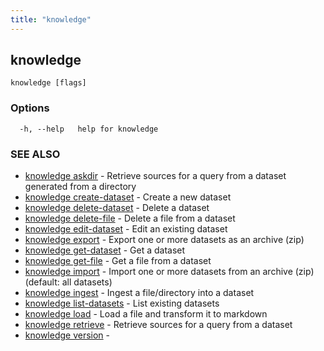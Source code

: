 ```yaml
---
title: "knowledge"
---
```

## knowledge



```
knowledge [flags]
```

### Options

```
  -h, --help   help for knowledge
```

### SEE ALSO

* [knowledge askdir](knowledge_askdir.md)	 - Retrieve sources for a query from a dataset generated from a directory
* [knowledge create-dataset](knowledge_create-dataset.md)	 - Create a new dataset
* [knowledge delete-dataset](knowledge_delete-dataset.md)	 - Delete a dataset
* [knowledge delete-file](knowledge_delete-file.md)	 - Delete a file from a dataset
* [knowledge edit-dataset](knowledge_edit-dataset.md)	 - Edit an existing dataset
* [knowledge export](knowledge_export.md)	 - Export one or more datasets as an archive (zip)
* [knowledge get-dataset](knowledge_get-dataset.md)	 - Get a dataset
* [knowledge get-file](knowledge_get-file.md)	 - Get a file from a dataset
* [knowledge import](knowledge_import.md)	 - Import one or more datasets from an archive (zip) (default: all datasets)
* [knowledge ingest](knowledge_ingest.md)	 - Ingest a file/directory into a dataset
* [knowledge list-datasets](knowledge_list-datasets.md)	 - List existing datasets
* [knowledge load](knowledge_load.md)	 - Load a file and transform it to markdown
* [knowledge retrieve](knowledge_retrieve.md)	 - Retrieve sources for a query from a dataset
* [knowledge version](knowledge_version.md)	 - 

